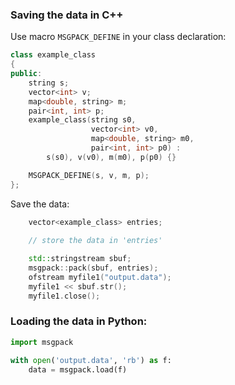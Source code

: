 
### Saving the data in C++

Use macro `MSGPACK_DEFINE` in your class declaration:

```cpp
class example_class
{
public:
    string s;
    vector<int> v;
    map<double, string> m;
    pair<int, int> p;
    example_class(string s0,
                  vector<int> v0,
                  map<double, string> m0,
                  pair<int, int> p0) :
        s(s0), v(v0), m(m0), p(p0) {}

    MSGPACK_DEFINE(s, v, m, p);
};
```

Save the data:

```cpp
    vector<example_class> entries;
    
    // store the data in 'entries'

    std::stringstream sbuf;
    msgpack::pack(sbuf, entries);
    ofstream myfile1("output.data");
    myfile1 << sbuf.str();
    myfile1.close();
```

### Loading the data in Python:

```python
import msgpack

with open('output.data', 'rb') as f:
    data = msgpack.load(f)
```
